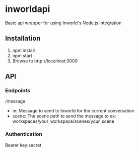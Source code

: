 # inworldapi
Basic api wrapper for using Inworld's Node.js integration

## Installation
1. npm install
2. npm start
3. Browse to http://localhost:3000

## API
### Endpoints
/message
* m: Message to send to Inworld for the current conversation
* scene: The scene path to send the message to ex: workspaces/your_workspace/scenes/your_scene

### Authentication
Bearer key:secret